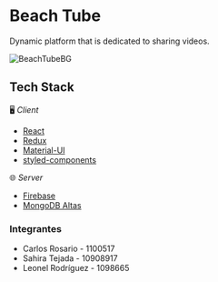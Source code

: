 # Beach Tube

Dynamic platform that is dedicated to sharing videos.

![BeachTubeBG](https://user-images.githubusercontent.com/81046432/235363902-0160d3df-3995-4018-b836-949fa2334464.png)


## Tech Stack

🖥️ *Client*
- [React](https://legacy.reactjs.org/)
- [Redux](https://redux.js.org/)
- [Material-UI](https://mui.com/)
- [styled-components](https://styled-components.com/)

🌐 *Server*
- [Firebase](https://firebase.google.com/?hl=es)
- [MongoDB Altas](https://www.mongodb.com/atlas/database)

### Integrantes

- Carlos Rosario - 1100517
- Sahira Tejada - 10908917
- Leonel Rodríguez - 1098665



